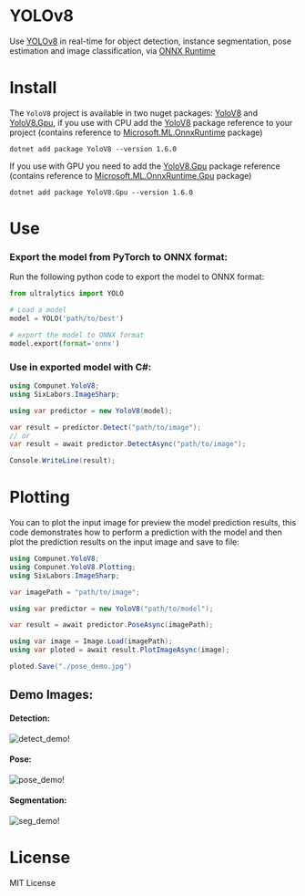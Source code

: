 # YOLOv8

Use [YOLOv8](https://github.com/ultralytics/ultralytics) in real-time for object detection, instance segmentation, pose estimation and image classification, via [ONNX Runtime](https://github.com/microsoft/onnxruntime)

# Install

The `YoloV8` project is available in two nuget packages: [YoloV8](https://www.nuget.org/packages/YoloV8) and [YoloV8.Gpu](https://www.nuget.org/packages/YoloV8.Gpu), if you use with CPU add the [YoloV8](https://www.nuget.org/packages/YoloV8) package reference to your project (contains reference to [Microsoft.ML.OnnxRuntime](https://www.nuget.org/packages/Microsoft.ML.OnnxRuntime) package)

```shell
dotnet add package YoloV8 --version 1.6.0
```

If you use with GPU you need to add the [YoloV8.Gpu](https://www.nuget.org/packages/YoloV8.Gpu) package reference (contains reference to [Microsoft.ML.OnnxRuntime.Gpu](https://www.nuget.org/packages/Microsoft.ML.OnnxRuntime.Gpu) package)

```shell
dotnet add package YoloV8.Gpu --version 1.6.0
```

# Use

### Export the model from PyTorch to ONNX format:

Run the following python code to export the model to ONNX format:

```python
from ultralytics import YOLO

# Load a model
model = YOLO('path/to/best')

# export the model to ONNX format
model.export(format='onnx')
```

### Use in exported model with C#:

```csharp
using Compunet.YoloV8;
using SixLabors.ImageSharp;

using var predictor = new YoloV8(model);

var result = predictor.Detect("path/to/image");
// or
var result = await predictor.DetectAsync("path/to/image");

Console.WriteLine(result);
```

# Plotting

You can to plot the input image for preview the model prediction results, this code demonstrates how to perform a prediction with the model and then plot the prediction results on the input image and save to file:

```csharp
using Compunet.YoloV8;
using Compunet.YoloV8.Plotting;
using SixLabors.ImageSharp;

var imagePath = "path/to/image";

using var predictor = new YoloV8("path/to/model");

var result = await predictor.PoseAsync(imagePath);

using var image = Image.Load(imagePath);
using var ploted = await result.PlotImageAsync(image);

ploted.Save("./pose_demo.jpg")
```

## Demo Images:

#### Detection:

![detect_demo!](https://raw.githubusercontent.com/dme-compunet/YOLOv8/main/assets/detect_demo.jpg)

#### Pose:

![pose_demo!](https://raw.githubusercontent.com/dme-compunet/YOLOv8/main/assets/pose_demo.jpg)

#### Segmentation:

![seg_demo!](https://raw.githubusercontent.com/dme-compunet/YOLOv8/main/assets/seg_demo.jpg)

# License

MIT License
